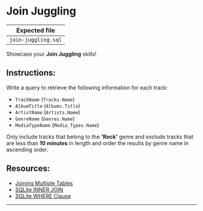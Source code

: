 # Join Juggling

| Expected file |
| ------------- |
| `join-juggling.sql` |

Showcase your **Join Juggling** skills!

## Instructions:

Write a query to retrieve the following information for each track:

- `TrackName` (`Tracks.Name`)
- `AlbumTitle` (`Albums.Title`)
- `ArtistName` (`Artists.Name`)
- `GenreName` (`Genres.Name`)
- `MediaTypeName` (`Media_Types.Name`)

Only include tracks that belong to the **'Rock'** genre and exclude tracks that are less than **10 minutes** in length and order the results by genre name in ascending order.

## Resources:

- [Joining Multiple Tables](https://www.w3schools.com/sql/sql_join.asp)
- [SQLite INNER JOIN](https://www.sqlitetutorial.net/sqlite-inner-join/)
- [SQLite WHERE Clause](https://www.sqlitetutorial.net/sqlite-where/)

---